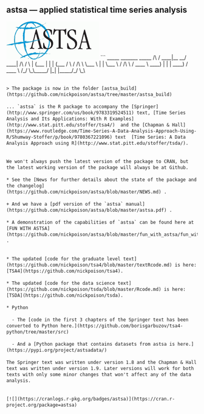 ## astsa &mdash; applied statistical time series analysis

<img src="fun_with_astsa/figs/astsa.gif" alt="astsa"  height="100">
```
                _____ _______ _____         
         /\    / ____|__   __/ ____|  /\    
        /  \  | (___    | | | (___   /  \   
       / /\ \  \___ \   | |  \___ \ / /\ \  
      / ____ \ ____) |  | |  ____) / ____ \ 
     /_/    \_\_____/   |_| |_____/_/    \_\
	 
 ```                                       
                                        
> The package is now in the folder [astsa_build](https://github.com/nickpoison/astsa/tree/master/astsa_build) 

... `astsa` is the R package to accompany the [Springer](http://www.springer.com/us/book/9783319524511) text, [Time Series Analysis and Its Applications: With R Examples](http://www.stat.pitt.edu/stoffer/tsa4/)  and the [Chapman & Hall](https://www.routledge.com/Time-Series-A-Data-Analysis-Approach-Using-R/Shumway-Stoffer/p/book/9780367221096) text  [Time Series: A Data Analysis Approach using R](http://www.stat.pitt.edu/stoffer/tsda/). 


We won't always push the latest version of the package to CRAN, but the latest working version of the package will always be at Github.

* See the [News for further details about the state of the package and the changelog](https://github.com/nickpoison/astsa/blob/master/NEWS.md) .

+ And we have a [pdf version of the `astsa` manual](https://github.com/nickpoison/astsa/blob/master/astsa.pdf) .

* A demonstration of the capabilities of `astsa` can be found here at
[FUN WITH ASTSA](https://github.com/nickpoison/astsa/blob/master/fun_with_astsa/fun_with_astsa.md) .


* The updated [code for the graduate level text](https://github.com/nickpoison/tsa4/blob/master/textRcode.md) is here: [TSA4](https://github.com/nickpoison/tsa4).

* The updated [code for the data science text](https://github.com/nickpoison/tsda/blob/master/Rcode.md) is here: [TSDA](https://github.com/nickpoison/tsda).

* Python

   - The [code in the first 3 chapters of the Springer text has been converted to Python here.](https://github.com/borisgarbuzov/tsa4-python/tree/master/src) 

   - And a [Python package that contains datasets from astsa is here.](https://pypi.org/project/astsadata/)

The Springer text was written under version 1.8 and the Chapman & Hall text was written under version 1.9. Later versions will work for both texts with only some minor changes that won't affect any of the data analysis. 


[![](https://cranlogs.r-pkg.org/badges/astsa)](https://cran.r-project.org/package=astsa)

